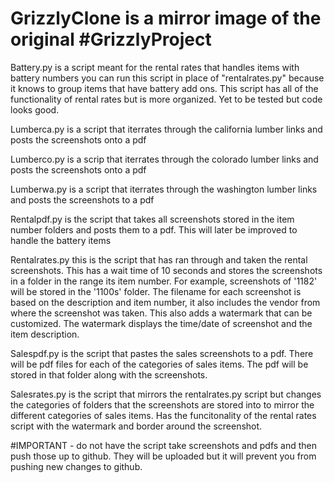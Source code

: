 # GrizzlyClone is a mirror image of the original #GrizzlyProject 

Battery.py is a script meant for the rental rates that handles items with battery numbers
you can run this script in place of "rentalrates.py" because it knows to group items that have battery add ons. This script has all of the 
functionality of rental rates but is more organized. Yet to be tested but code looks good. 

Lumberca.py is a script that iterrates through the california lumber links and posts the screenshots onto a pdf

Lumberco.py is a scrip that iterrates through the colorado lumber links and posts the screenshots onto a pdf

Lumberwa.py is a script that iterrates through the washington lumber links and posts the screenshots to a pdf

Rentalpdf.py is the script that takes all screenshots stored in the item number folders and posts them to a pdf. This will later be improved to handle the battery items

Rentalrates.py this is the script that has ran through and taken the rental screenshots. This has a wait time of 10 seconds and stores the screenshots
in a folder in the range its item number. For example, screenshots of '1182' will be stored in the '1100s' folder. The filename for each screenshot
is based on the description and item number, it also includes the vendor from where the screenshot was taken. This also adds a watermark that can 
be customized. The watermark displays the time/date of screenshot and the item description. 

Salespdf.py is the script that pastes the sales screenshots to a pdf. There will be pdf files for each of the categories of sales items. The pdf will be stored in that folder along 
with the screenshots. 

Salesrates.py is the script that mirrors the rentalrates.py script but changes the categories of folders that the screenshots are stored into to mirror the different
categories of sales items. Has the funcitonality of the rental rates script with the watermark and border around the screenshot. 

#IMPORTANT - do not have the script take screenshots and pdfs and then push those up to github. They will be uploaded but it will prevent you from pushing
new changes to github. 
